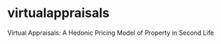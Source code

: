 virtualappraisals
=================

Virtual Appraisals: A Hedonic Pricing Model of Property in Second Life
